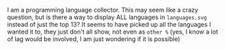 I am a programming language collector. This may seem like a crazy question, but is there a way to display ALL languages in `languages.svg` instead of just the top 13? It seems to have picked up all the languages I wanted it to, they just don't all show, not even as `other %`
(yes, I know a lot of lag would be involved, I am just wondering if it is possible)
